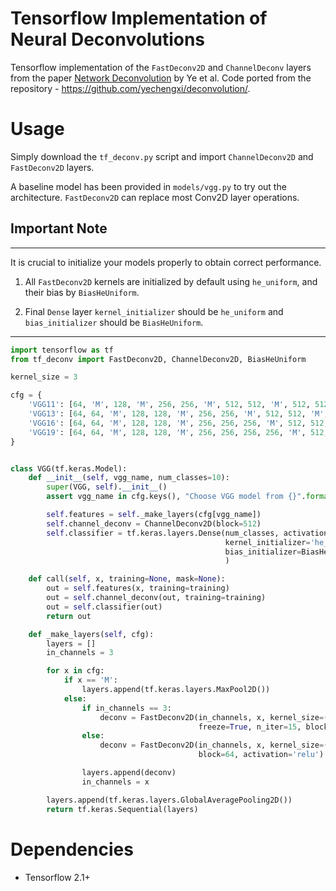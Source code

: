 # Tensorflow Implementation of Neural Deconvolutions

Tensorflow implementation of the `FastDeconv2D` and `ChannelDeconv` layers from the paper [Network Deconvolution](https://openreview.net/forum?id=rkeu30EtvS) by Ye et al. Code ported from the repository - https://github.com/yechengxi/deconvolution/.

# Usage

Simply download the `tf_deconv.py` script and import `ChannelDeconv2D` and `FastDeconv2D` layers.

A baseline model has been provided in `models/vgg.py` to try out the architecture. `FastDeconv2D` can replace most Conv2D layer operations.

## Important Note
-----------------

It is crucial to initialize your models properly to obtain correct performance. 

1) All `FastDeconv2D` kernels are initialized by default using `he_uniform`, and their bias by `BiasHeUniform`. 

2) Final `Dense` layer `kernel_initializer` should be `he_uniform` and `bias_initializer` should be `BiasHeUniform`.

--------

```python
import tensorflow as tf
from tf_deconv import FastDeconv2D, ChannelDeconv2D, BiasHeUniform

kernel_size = 3

cfg = {
    'VGG11': [64, 'M', 128, 'M', 256, 256, 'M', 512, 512, 'M', 512, 512, 'M'],
    'VGG13': [64, 64, 'M', 128, 128, 'M', 256, 256, 'M', 512, 512, 'M', 512, 512, 'M'],
    'VGG16': [64, 64, 'M', 128, 128, 'M', 256, 256, 256, 'M', 512, 512, 512, 'M', 512, 512, 512, 'M'],
    'VGG19': [64, 64, 'M', 128, 128, 'M', 256, 256, 256, 256, 'M', 512, 512, 512, 512, 'M', 512, 512, 512, 512, 'M'],
}


class VGG(tf.keras.Model):
    def __init__(self, vgg_name, num_classes=10):
        super(VGG, self).__init__()
        assert vgg_name in cfg.keys(), "Choose VGG model from {}".format(cfg.keys())

        self.features = self._make_layers(cfg[vgg_name])
        self.channel_deconv = ChannelDeconv2D(block=512)
        self.classifier = tf.keras.layers.Dense(num_classes, activation='softmax',
                                                kernel_initializer='he_uniform',
                                                bias_initializer=BiasHeUniform(),
                                                )

    def call(self, x, training=None, mask=None):
        out = self.features(x, training=training)
        out = self.channel_deconv(out, training=training)
        out = self.classifier(out)
        return out

    def _make_layers(self, cfg):
        layers = []
        in_channels = 3

        for x in cfg:
            if x == 'M':
                layers.append(tf.keras.layers.MaxPool2D())
            else:
                if in_channels == 3:
                    deconv = FastDeconv2D(in_channels, x, kernel_size=(kernel_size, kernel_size), padding='same',
                                          freeze=True, n_iter=15, block=64, activation='relu')
                else:
                    deconv = FastDeconv2D(in_channels, x, kernel_size=(kernel_size, kernel_size), padding='same',
                                          block=64, activation='relu')

                layers.append(deconv)
                in_channels = x

        layers.append(tf.keras.layers.GlobalAveragePooling2D())
        return tf.keras.Sequential(layers)
```

# Dependencies
- Tensorflow 2.1+
